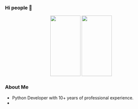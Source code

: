 ### Hi people 👋

<div id="header" align="center">
  <img src="https://giphy.com/embed/3o72F7RrTPW6jymXew" width="100" height="200"/>
  <img src="https://giphy.com/embed/coxQHKASG60HrHtvkt" width="100" height="200"/>
</div>

### About Me

- Python Developer with 10+ years of professional experience.
- 

<!--
**pablocarballo90/pablocarballo90** is a ✨ _special_ ✨ repository because its `README.md` (this file) appears on your GitHub profile.

Here are some ideas to get you started:

- 🔭 I’m currently working on ...
- 🌱 I’m currently learning ...
- 👯 I’m looking to collaborate on ...
- 🤔 I’m looking for help with ...
- 💬 Ask me about ...
- 📫 How to reach me: ...
- 😄 Pronouns: ...
- ⚡ Fun fact: ...
-->

